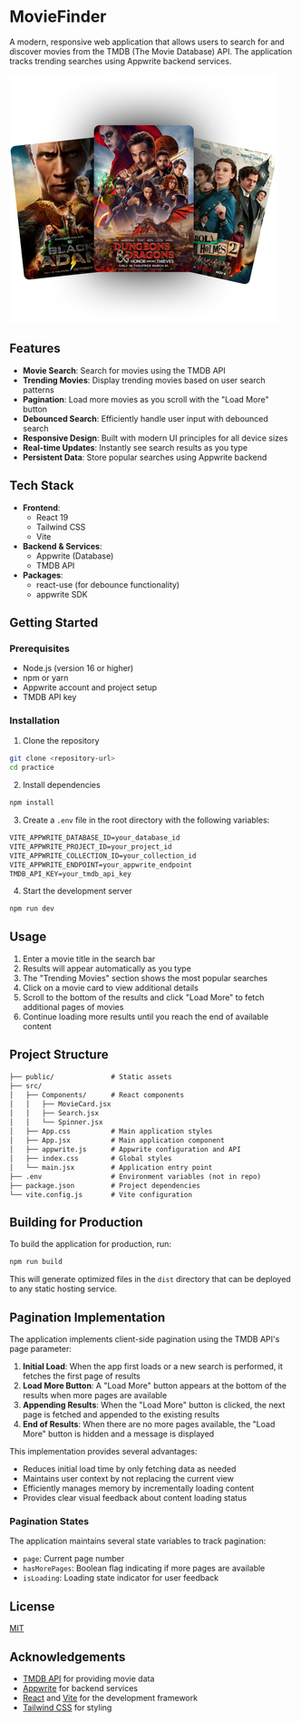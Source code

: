 # MovieFinder

A modern, responsive web application that allows users to search for and discover movies from the TMDB (The Movie Database) API. The application tracks trending searches using Appwrite backend services.

![MovieFinder Screenshot](./public/hero-img.png)

## Features

- **Movie Search**: Search for movies using the TMDB API
- **Trending Movies**: Display trending movies based on user search patterns
- **Pagination**: Load more movies as you scroll with the "Load More" button
- **Debounced Search**: Efficiently handle user input with debounced search
- **Responsive Design**: Built with modern UI principles for all device sizes
- **Real-time Updates**: Instantly see search results as you type
- **Persistent Data**: Store popular searches using Appwrite backend

## Tech Stack

- **Frontend**:
  - React 19
  - Tailwind CSS
  - Vite
- **Backend & Services**:
  - Appwrite (Database)
  - TMDB API
- **Packages**:
  - react-use (for debounce functionality)
  - appwrite SDK

## Getting Started

### Prerequisites

- Node.js (version 16 or higher)
- npm or yarn
- Appwrite account and project setup
- TMDB API key

### Installation

1. Clone the repository
```bash
git clone <repository-url>
cd practice
```

2. Install dependencies
```bash
npm install
```

3. Create a `.env` file in the root directory with the following variables:
```
VITE_APPWRITE_DATABASE_ID=your_database_id
VITE_APPWRITE_PROJECT_ID=your_project_id
VITE_APPWRITE_COLLECTION_ID=your_collection_id
VITE_APPWRITE_ENDPOINT=your_appwrite_endpoint
TMDB_API_KEY=your_tmdb_api_key
```

4. Start the development server
```bash
npm run dev
```

## Usage

1. Enter a movie title in the search bar
2. Results will appear automatically as you type
3. The "Trending Movies" section shows the most popular searches
4. Click on a movie card to view additional details
5. Scroll to the bottom of the results and click "Load More" to fetch additional pages of movies
6. Continue loading more results until you reach the end of available content

## Project Structure

```
├── public/              # Static assets
├── src/
│   ├── Components/      # React components
│   │   ├── MovieCard.jsx
│   │   ├── Search.jsx
│   │   └── Spinner.jsx
│   ├── App.css          # Main application styles
│   ├── App.jsx          # Main application component
│   ├── appwrite.js      # Appwrite configuration and API
│   ├── index.css        # Global styles
│   └── main.jsx         # Application entry point
├── .env                 # Environment variables (not in repo)
├── package.json         # Project dependencies
└── vite.config.js       # Vite configuration
```

## Building for Production

To build the application for production, run:

```bash
npm run build
```

This will generate optimized files in the `dist` directory that can be deployed to any static hosting service.

## Pagination Implementation

The application implements client-side pagination using the TMDB API's page parameter:

1. **Initial Load**: When the app first loads or a new search is performed, it fetches the first page of results
2. **Load More Button**: A "Load More" button appears at the bottom of the results when more pages are available
3. **Appending Results**: When the "Load More" button is clicked, the next page is fetched and appended to the existing results
4. **End of Results**: When there are no more pages available, the "Load More" button is hidden and a message is displayed

This implementation provides several advantages:
- Reduces initial load time by only fetching data as needed
- Maintains user context by not replacing the current view
- Efficiently manages memory by incrementally loading content
- Provides clear visual feedback about content loading status

### Pagination States

The application maintains several state variables to track pagination:
- `page`: Current page number
- `hasMorePages`: Boolean flag indicating if more pages are available
- `isLoading`: Loading state indicator for user feedback

## License

[MIT](LICENSE)

## Acknowledgements

- [TMDB API](https://www.themoviedb.org/documentation/api) for providing movie data
- [Appwrite](https://appwrite.io/) for backend services
- [React](https://react.dev/) and [Vite](https://vitejs.dev/) for the development framework
- [Tailwind CSS](https://tailwindcss.com/) for styling